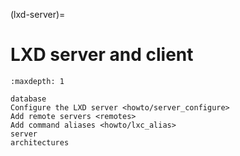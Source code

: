 (lxd-server)=
# LXD server and client

```{toctree}
:maxdepth: 1

database
Configure the LXD server <howto/server_configure>
Add remote servers <remotes>
Add command aliases <howto/lxc_alias>
server
architectures
```
